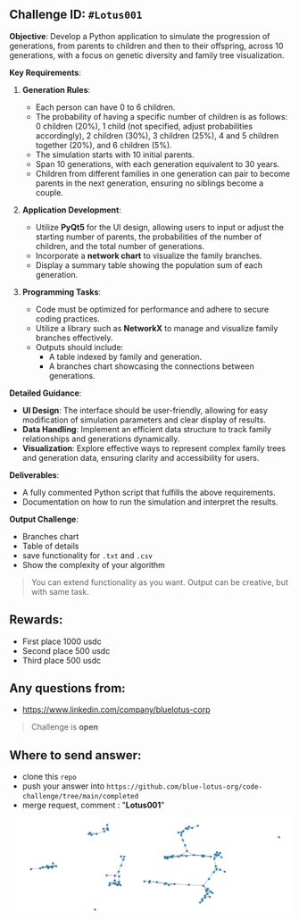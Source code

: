 ## Challenge ID: `#Lotus001`
**Objective**: Develop a Python application to simulate the progression of generations, from parents to children and then to their offspring, across 10 generations, with a focus on genetic diversity and family tree visualization.

**Key Requirements**:

1. **Generation Rules**:
    - Each person can have 0 to 6 children.
    - The probability of having a specific number of children is as follows: 0 children (20%), 1 child (not specified, adjust probabilities accordingly), 2 children (30%), 3 children (25%), 4 and 5 children together (20%), and 6 children (5%).
    - The simulation starts with 10 initial parents.
    - Span 10 generations, with each generation equivalent to 30 years.
    - Children from different families in one generation can pair to become parents in the next generation, ensuring no siblings become a couple.

2. **Application Development**:
    - Utilize **PyQt5** for the UI design, allowing users to input or adjust the starting number of parents, the probabilities of the number of children, and the total number of generations.
    - Incorporate a **network chart** to visualize the family branches.
    - Display a summary table showing the population sum of each generation.

3. **Programming Tasks**:
    - Code must be optimized for performance and adhere to secure coding practices.
    - Utilize a library such as **NetworkX** to manage and visualize family branches effectively.
    - Outputs should include:
        - A table indexed by family and generation.
        - A branches chart showcasing the connections between generations.

**Detailed Guidance**:
- **UI Design**: The interface should be user-friendly, allowing for easy modification of simulation parameters and clear display of results.
- **Data Handling**: Implement an efficient data structure to track family relationships and generations dynamically.
- **Visualization**: Explore effective ways to represent complex family trees and generation data, ensuring clarity and accessibility for users.

**Deliverables**:
- A fully commented Python script that fulfills the above requirements.
- Documentation on how to run the simulation and interpret the results.

**Output Challenge**:
- Branches chart
- Table of details
- save functionality for `.txt` and `.csv`
- Show the complexity of your algorithm

> You can extend functionality as you want. Output can be creative, but with same task.

## Rewards:
- First place 1000 usdc
- Second place 500 usdc
- Third place 500 usdc

## Any questions from:
- https://www.linkedin.com/company/bluelotus-corp

> Challenge is **open**

## Where to send answer:
- clone this `repo`
- push your answer into `https://github.com/blue-lotus-org/code-challenge/tree/main/completed`
- merge request, comment : "**Lotus001**"

![example branches](https://github.com/blue-lotus-org/code-challenge/blob/challenge/src/branch.png)
